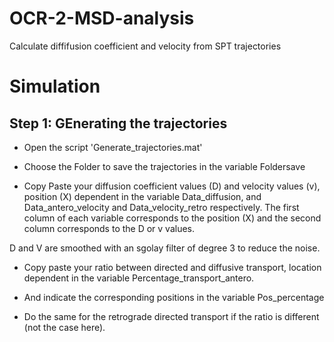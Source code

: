 # OCR-2-MSD-analysis
Calculate diffifusion coefficient and velocity from SPT trajectories


# Simulation
## Step 1: GEnerating the trajectories
- Open the script 'Generate_trajectories.mat'
- Choose the Folder to save the trajectories in the variable Foldersave

- Copy Paste your diffusion coefficient values (D) and velocity values (v), position (X) dependent in the variable Data_diffusion, and Data_antero_velocity and Data_velocity_retro respectively.
The first column of each variable corresponds to the position (X) and the second column corresponds to the D or v values.

D and V are smoothed with an sgolay filter of degree 3 to reduce the noise.

- Copy paste your ratio between directed and diffusive transport, location dependent in the variable Percentage_transport_antero.
- And indicate the corresponding positions in the variable Pos_percentage

- Do the same for the retrograde directed transport if the ratio is different (not the case here).




